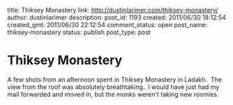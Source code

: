 title: Thiksey Monastery
link: http://dustinlarimer.com/thiksey-monastery/
author: dustinlarimer
description: 
post_id: 1193
created: 2011/06/30 18:12:54
created_gmt: 2011/06/30 22:12:54
comment_status: open
post_name: thiksey-monastery
status: publish
post_type: post

# Thiksey Monastery

A few shots from an afternoon spent in Thiksey Monastery in Ladakh.  The view from the roof was absolutely breathtaking.. I would have just had my mail forwarded and moved in, but the monks weren't taking new roomies.